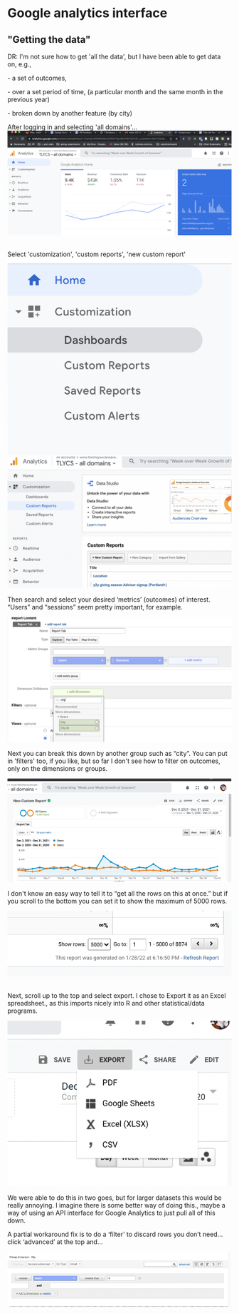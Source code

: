 # Google analytics interface

## "Getting the data"

DR: I'm not sure how to get 'all the data', but I have been able to get data on, e.g., &#x20;

\-       a set of outcomes,

\-       over a set period of time, (a particular month and the same month in the previous year)

\-       broken down by another feature (by city)&#x20;



After logging in and selecting 'all domains'...\
![](<../../.gitbook/assets/image (14).png>)

\
Select 'customization', 'custom reports', 'new custom report'\
![](<../../.gitbook/assets/image (11).png>)![](<../../.gitbook/assets/image (12).png>)



Then search and select your desired ‘metrics’ (outcomes) of interest. “Users” and “sessions” seem pretty important, for example.

![](<../../.gitbook/assets/image (19).png>)



Next you can break this down by another group such as “city”. You can put in 'filters' too, if you like, but so far I don't see how to filter on outcomes, only on the dimensions or groups.

![](<../../.gitbook/assets/image (2).png>)



I don't know an easy way to tell it to “get all the rows on this at once.” but if you scroll to the bottom you can set it to show the maximum of 5000 rows.

![](<../../.gitbook/assets/image (16).png>)

\
Next, scroll up to the top and select export. I chose to Export it as an Excel spreadsheet., as this imports nicely into R and other statistical/data programs.

&#x20;

![](<../../.gitbook/assets/image (25).png>)

We were able to do this in two goes, but for larger datasets this would be really annoying. I imagine there is some better way of doing this., maybe a way of using an API interface for Google Analytics to just pull all of this down.

&#x20;

A partial workaround fix is to do a ‘filter’ to discard rows you don’t need… click ‘advanced’ at the top and…

![](<../../.gitbook/assets/image (15).png>)




